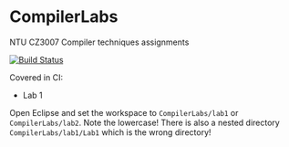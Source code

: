 # CompilerLabs
NTU CZ3007 Compiler techniques assignments

[![Build Status](https://travis-ci.org/Jibbow/CompilerLabs.svg?branch=master)](https://travis-ci.org/Jibbow/CompilerLabs)

Covered in CI:
 - Lab 1

Open Eclipse and set the workspace to `CompilerLabs/lab1` or `CompilerLabs/lab2`. Note the lowercase! There is also a nested directory `CompilerLabs/lab1/Lab1` which is the wrong directory!
